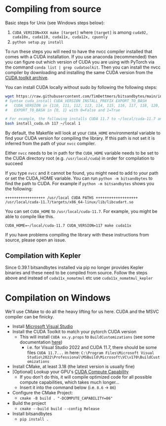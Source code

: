 # Compiling from source

Basic steps for Unix (see Windows steps below):
1. `CUDA_VERSION=XXX make [target]` where `[target]` is among `cuda92, cuda10x, cuda110, cuda11x, cuda12x, cpuonly`
2. `python setup.py install`

To run these steps you will need to have the nvcc compiler installed that comes with a CUDA installation. If you use anaconda (recommended) then you can figure out which version of CUDA you are using with PyTorch via the command `conda list | grep cudatoolkit`. Then you can install the nvcc compiler by downloading and installing the same CUDA version from the [CUDA toolkit archive](https://developer.nvidia.com/cuda-toolkit-archive).

You can install CUDA locally without sudo by following the following steps:

```bash
wget https://raw.githubusercontent.com/TimDettmers/bitsandbytes/main/install_cuda.sh
# Syntax cuda_install CUDA_VERSION INSTALL_PREFIX EXPORT_TO_BASH
#   CUDA_VERSION in {110, 111, 112, 113, 114, 115, 116, 117, 118, 120, 121}
#   EXPORT_TO_BASH in {0, 1} with 0=False and 1=True 

# For example, the following installs CUDA 11.7 to ~/local/cuda-11.7 and exports the path to your .bashrc
bash install_cuda.sh 117 ~/local 1 
```

By default, the Makefile will look at your `CUDA_HOME` environmental variable to find your CUDA version for compiling the library. If this path is not set it is inferred from the path of your `nvcc` compiler.

Either `nvcc` needs to be in path for the `CUDA_HOME` variable needs to be set to the CUDA directory root (e.g. `/usr/local/cuda`) in order for compilation to succeed

If you type `nvcc` and it cannot be found, you might need to add to your path or set the CUDA_HOME variable. You can run `python -m bitsandbytes` to find the path to CUDA. For example if `python -m bitsandbytes` shows you the following:
```
++++++++++++++++++ /usr/local CUDA PATHS +++++++++++++++++++
/usr/local/cuda-11.7/targets/x86_64-linux/lib/libcudart.so
```
You can set `CUDA_HOME` to `/usr/local/cuda-11.7`. For example, you might be able to compile like this.

``CUDA_HOME=~/local/cuda-11.7 CUDA_VERSION=117 make cuda11x``


If you have problems compiling the library with these instructions from source, please open an issue.

## Compilation with Kepler

Since 0.39.1 bitsandbytes installed via pip no longer provides Kepler binaries and these need to be compiled from source. Follow the steps above and instead of `cuda11x_nomatmul` etc use `cuda11x_nomatmul_kepler`

# Compilation on Windows

We'll use CMake to do all the heavy lifting for us here. CUDA and the MSVC compiler can be finicky.

- Install [Microsoft Visual Studio](https://visualstudio.microsoft.com/)
- Install the CUDA Toolkit to match your pytorch CUDA version
  - This will install `CUDA xx.y.props` to `BuildCustomizations` (see some documentation [here](https://docs.nvidia.com/cuda/cuda-installation-guide-microsoft-windows/index.html#sample-projects))
    - i.e. for Visual Studio 2022 and CUDA 11.7, there should be some files `CUDA 11.7...` in here: `C:\Program Files\Microsoft Visual Studio\2022\Professional\MSBuild\Microsoft\VC\v170\BuildCustomizations`
- Install CMake, at least 3.18 (the latest version is usually fine)
- [Optional] Lookup your GPU's [CUDA Compute Capability](https://developer.nvidia.com/cuda-gpus)
  - If you don't do this, it will compile optimized code for all possible compute capabilities, which takes much longer...
  - Insert it into the command below (i.e. `8.6` -> `86`)
- Configure the CMake Project:
  - `cmake -B build . "-DCOMPUTE_CAPABILITY=86"`
- Build the project
  - `cmake --build build --config Release`
- Install bitsandbytes
  - `pip install .`
